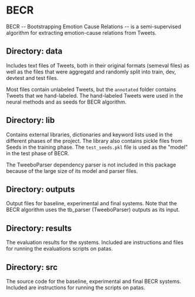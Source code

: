 # BECR 
BECR -- Bootstrapping Emotion Cause Relations -- is a semi-supervised algorithm for extracting emotion-cause relations from Tweets.

## Directory: data

Includes text files of Tweets, both in their original formats (semeval files) as well as the files that were aggregatd and randomly split into train, dev, devtest and test files. 

Most files contain unlabeled Tweets, but the `annotated` folder contains Tweets that we hand-labeled. The hand-labeled Tweets were used in the neural methods and as seeds for BECR algorithm.

## Directory: lib

Contains external libraries, dictionaries and keyword lists used in the different phases of the project. The library also contains pickle files from Seeds in the training phase. The `test_seeds.pkl` file is used as the "model" in the test phase of BECR.

The TweeboParser dependency parser is not included in this package because of the large size of its model and parser files. 

## Directory: outputs

Output files for baseline, experimental and final systems. Note that the BECR algorithm uses the tb_parser (TweeboParser) outputs as its input.

## Directory: results

The evaluation results for the systems. Included are instructions and files for running the evaluations scripts on patas.

## Directory: src

The source code for the baseline, experimental and final BECR systems. Included are instructions for running the scripts on patas.
